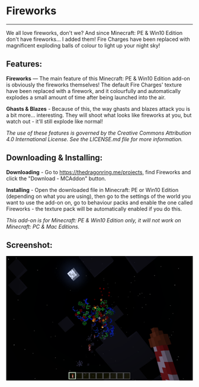 Fireworks
=========
---------
We all love fireworks, don't we? And since Minecraft: PE & Win10 Edition don't have fireworks... I added them! Fire Charges have been replaced with magnificent exploding balls of colour to light up your night sky!

Features:
---------

  **Fireworks** — The main feature of this Minecraft: PE & Win10 Edition add-on is obviously the fireworks themselves! The default Fire Charges' texture have been replaced with a firework, and it colourfully and automatically explodes a small amount of time after being launched into the air.

  **Ghasts & Blazes** - Because of this, the way ghasts and blazes attack you is a bit more... interesting. They will shoot what looks like fireworks at you, but watch out - it'll still explode like normal!

  _The use of these features is governed by the Creative Commons Attribution 4.0 International License. See the LICENSE.md file for more information._

Downloading & Installing:
-------------------------

  **Downloading** - Go to https://thedragonring.me/projects, find Fireworks and click the "Download - MCAddon" button.

  **Installing** - Open the downloaded file in Minecraft: PE or Win10 Edition (depending on what you are using), then go to the settings of the world you want to use the add-on on, go to behaviour packs and enable the one called Fireworks - the texture pack will be automatically enabled if you do this.

  _This add-on is for Minecraft: PE & Win10 Edition only, it will not work on Minecraft: PC & Mac Editions._

Screenshot:
-----------
![Fireworks Screenshot](screenshot.png?raw=true)
